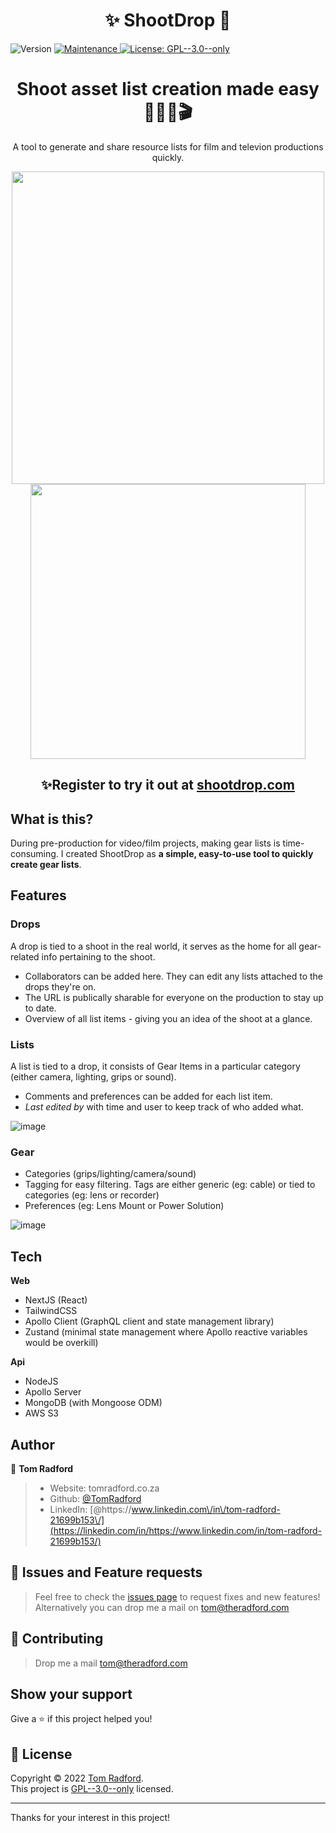 <h1 align="center">✨ ShootDrop 🎥</h1>
<p>
  <img alt="Version" src="https://img.shields.io/badge/version-0.1.0-blue.svg?cacheSeconds=2592000" />
  <a href="https://github.com/TomRadford/shootdrop/graphs/commit-activity" target="_blank">
    <img alt="Maintenance" src="https://img.shields.io/badge/Maintained%3F-yes-green.svg" />
  </a>
  <a href="https://github.com/TomRadford/shootdrop/blob/master/LICENSE" target="_blank">
    <img alt="License: GPL--3.0--only" src="https://img.shields.io/github/license/TomRadford/shootdrop" />
  </a>
</p>

<h1 align="center">Shoot asset list creation made easy 🎥💡🎤🎬</h1>
<p align="center">A tool to generate and share resource lists for film and televion productions quickly.
</p>

<div align="center">
  <img width="500px" src="https://user-images.githubusercontent.com/7515754/205615840-60304e74-5f62-465a-a5d3-31cdefc75fc2.png" />
  <img width="440px" src="https://user-images.githubusercontent.com/7515754/205616635-87b0f23f-fb20-4478-8e8b-6f7f122b7fd0.png"/>
 </div>


<h2 align="center"> ✨Register to try it out at <a href="https://shootdrop.com/register">shootdrop.com</a></h2>

## What is this?

During pre-production for video/film projects, making gear lists is time-consuming. I created ShootDrop as <strong>a simple, easy-to-use tool to quickly create gear lists</strong>.

## Features

### Drops

A drop is tied to a shoot in the real world, it serves as the home for all gear-related info pertaining to the shoot.

- Collaborators can be added here. They can edit any lists attached to the drops they're on.
- The URL is publically sharable for everyone on the production to stay up to date.
- Overview of all list items - giving you an idea of the shoot at a glance.

### Lists

A list is tied to a drop, it consists of Gear Items in a particular category (either camera, lighting, grips or sound).

- Comments and preferences can be added for each list item.
- _Last edited by_ with time and user to keep track of who added what.

![image](https://user-images.githubusercontent.com/7515754/205616939-e35e5320-ddae-4b81-98b2-42730d6308a5.png)


### Gear

- Categories (grips/lighting/camera/sound)
- Tagging for easy filtering. Tags are either generic (eg: cable) or tied to categories (eg: lens or recorder)
- Preferences (eg: Lens Mount or Power Solution)

![image](https://user-images.githubusercontent.com/7515754/205617199-410d19d2-56ad-4f1d-adfb-a96e3ea8e2f9.png)


## Tech

**Web**

- NextJS (React)
- TailwindCSS
- Apollo Client (GraphQL client and state management library)
- Zustand (minimal state management where Apollo reactive variables would be overkill)

**Api**

- NodeJS
- Apollo Server
- MongoDB (with Mongoose ODM)
- AWS S3

## Author

👤 **Tom Radford**

> - Website: tomradford.co.za
> - Github: [@TomRadford](https://github.com/TomRadford)
> - LinkedIn: [@https:\/\/www.linkedin.com\/in\/tom-radford-21699b153\/](https://linkedin.com/in/https://www.linkedin.com/in/tom-radford-21699b153/)

## 🤝 Issues and Feature requests

> Feel free to check the [issues page](https://github.com/TomRadford/shootdrop/issues) to request fixes and new features! Alternatively you can drop me a mail on tom@theradford.com

## 🤝 Contributing

> Drop me a mail tom@theradford.com

## Show your support

Give a ⭐️ if this project helped you!

## 📝 License

Copyright © 2022 [Tom Radford](https://github.com/TomRadford).<br />
This project is [GPL--3.0--only](https://github.com/TomRadford/shootdrop/blob/master/LICENSE) licensed.

---

Thanks for your interest in this project!
